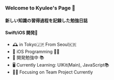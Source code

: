 ### Welcome to Kyulee's Page 👋
#### 新しい知識の習得過程を記録した勉強日誌
#### Swift/iOS 開発🌱

- 🕰 in Tokyo🇯🇵 From Seoul🇰🇷 
- 🌱 iOS Programming 🚴‍♂️
- 🛫 開発勉強中 📚
- 🖥 Currently Learning: UIKit(Main), JavaScript📚
- 🧗‍♂️ Focusing on Team Project Currently


<!--
**KyusokLee/KyusokLee** is a ✨ _special_ ✨ repository because its `README.md` (this file) appears on your GitHub profile.

Here are some ideas to get you started:

- 🔭 I’m currently working on ...
- 🌱 I’m currently learning ...
- 👯 I’m looking to collaborate on ...
- 🤔 I’m looking for help with ...
- 💬 Ask me about ...
- 📫 How to reach me: ...
- 😄 Pronouns: ...
- ⚡ Fun fact: ...
-->
